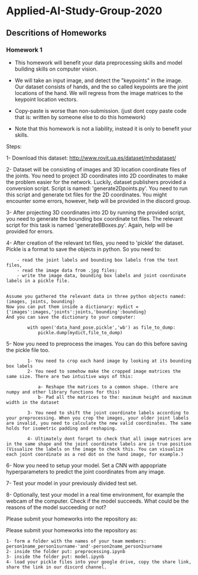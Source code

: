 # Applied-AI-Study-Group-2020

## Descritions of Homeworks

### Homework 1

- This homework will benefit your data preprocessing skills and model building skills on computer vision. 

- We will take an input image, and detect the "keypoints" in the image. Our dataset consists of hands, and the so called keypoints are the joint locations of the hand. We will regress from the image matrices to the keypoint location vectors.

- Copy-paste is worse than non-submission. (just dont copy paste code that is: written by someone else to do this homework)

- Note that this homework is not a liability, instead it is only to benefit your skills.




Steps:

1- Download this dataset: http://www.rovit.ua.es/dataset/mhpdataset/

2- Dataset will be consisting of images and 3D location coordinate files of the joints. You need to project 3D coordinates into 2D coordinates to make the problem easier for the network. Luckily, dataset publishers provided a conversion script. Script is named: 'generate2Dpoints.py'. You need to run this script and generate txt files for the 2D coordinates. You might encounter some errors, however, help will be provided in the discord group.

3- After projecting 3D coordinates into 2D by running the provided script, you need to generate the bounding box coordinate txt files. The relevant script for this task is named 'generateBBoxes.py'. Again, help will be provided for errors.

4- After creation of the relevant txt files, you need to 'pickle' the dataset. Pickle is a format to save the objects in python. 
	So you need to: 
	
		- read the joint labels and bounding box labels from the text files, 
		- read the image data from .jpg files; 
		- write the image data, bounding box labels and joint coordinate labels in a pickle file.


	Assume you gathered the relevant data in three python objects named: (images, joints, bounding)
	Now you can put them inside a dictionary: mydict = {'images':images,'joints':joints,'bounding':bounding}
	And you can save the dictionary to your computer: 
	
			with open('data_hand_pose.pickle','wb') as file_to_dump:
			    pickle.dump(mydict,file_to_dump)


5- Now you need to preprocess the images. You can do this before saving the pickle file too. 
		
			1- You need to crop each hand image by looking at its bounding box labels
			2- You need to somehow make the cropped image matrices the same size. There are two intuitive ways of this:

				a- Reshape the matrices to a common shape. (there are numpy and other library functions for this)
				b- Pad all the matrices to the: maximum height and maximum width in the dataset

			3- You need to shift the joint coordinate labels according to your preprocessing. When you crop the images, your older joint labels are invalid, you need to calculate the new valid coordinates. The same holds for isometric padding and reshaping.

			4- Ultimately dont forget to check that all image matrices are in the same shape and the joint coordinate labels are in true position (Visualize the labels on the image to check this. You can visualize each joint coordinate as a red dot on the hand image, for example.)


6- Now you need to setup your model. Set a CNN with appopriate hyperparameters to predict the joint coordinates from any image.

7- Test your model in your previously divided test set.

8- Optionally, test your model in a real time environment, for example the webcam of the computer. Check if the model succeeds. What could be the reasons of the model succeeding or not?

    

	


Please submit your homeworks into the repository as:


Please submit your homeworks into the repository as:

	1- form a folder with the names of your team members: person1name_person1surname-'and'-person2name_person2surname
	2- inside the folder put: preprocessing.ipynb
	3- inside the folder put: model.ipynb
	4- load your pickle files into your google drive, copy the share link, share the link in our discord channel.


